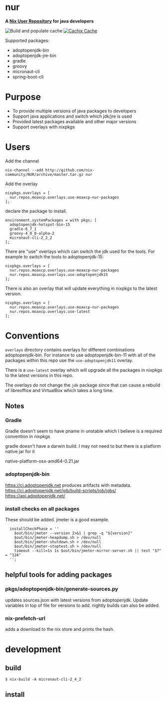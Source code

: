 # nur

**A [Nix User Repository](https://github.com/nix-community/NUR) for java developers**

![Build and populate cache](https://github.com/moaxcp/nur/workflows/Build%20and%20populate%20cache/badge.svg)
[![Cachix Cache](https://img.shields.io/badge/cachix-moaxcp-blue.svg)](https://moaxcp.cachix.org)

Supported packages:

* adoptopenjdk-bin
* adoptopenjdk-jre-bin
* gradle
* groovy
* micronaut-cli
* spring-boot-cli

# Purpose

* To provide multiple versions of java packages to developers
* Support java applications and switch which jdk/jre is used
* Provided latest packages available and other major versions
* Support overlays with nixpkgs

# Users

Add the channel

```
nix-channel --add http://github.com/nix-community/NUR/archive/master.tar.gz nur
```

Add the overlay

```
nixpkgs.overlays = [                                                        
  nur.repos.moaxcp.overlays.use-moaxcp-nur-packages
];
```

declare the package to install.

```
environment.systemPackages = with pkgs; [
  adoptopenjdk-hotspot-bin-15
  gradle-6_7_1
  groovy-4_0_0-alpha-2
  micronaut-cli-2_2_2
];
```

There are "use" overlays which can switch the jdk used for the tools. For 
example to switch the tools to adoptopenjdk-15:

```
nixpkgs.overlays = [                                                        
  nur.repos.moaxcp.overlays.use-moaxcp-nur-packages
  nur.repos.moaxcp.overlays.use-adoptopenjdk15
];
```

There is also an overlay that will update everything in nixpkgs to the latest
version.

```
nixpkgs.overlays = [                                                        
  nur.repos.moaxcp.overlays.use-moaxcp-nur-packages
  nur.repos.moaxcp.overlays.use-latest
];
```

# Conventions

`overlays` directory contains overlays for different combinations 
adoptopenjdk-bin. For instance to use adoptopenjdk-bin-11 with all of the
packages within this repo use the `use-adoptopenjdk11` overlay.

There is a `use-latest` overlay which will upgrade all the packages in
 nixpkgs to the latest versions in this repo.
 
The overlays do not change the `jdk` package since that can cause a rebuild of 
libreoffice and VirtualBox which takes a long time.

## Notes

### Gradle

Gradle doesn't seem to have pname in unstable which I believe is a required 
convention in nixpkgs

gradle doesn't have a darwin build. I may not need to but there is a platform 
native jar for it

native-platform-osx-amd64-0.21.jar

### adoptopenjdk-bin

https://ci.adoptopenjdk.net produces artifacts with metadata.
https://ci.adoptopenjdk.net/job/build-scripts/job/jobs/
https://api.adoptopenjdk.net/

### install checks on all packages

These should be added. jmeter is a good example.

```
  installCheckPhase = ''
    $out/bin/jmeter --version 2>&1 | grep -q "${version}"
    $out/bin/jmeter-heapdump.sh > /dev/null
    $out/bin/jmeter-shutdown.sh > /dev/null
    $out/bin/jmeter-stoptest.sh > /dev/null
    timeout --kill=1s 1s $out/bin/jmeter-mirror-server.sh || test "$?" = "124"
  '';
```

## helpful tools for adding packages

### pkgs/adoptopenjdk-bin/generate-sources.py

updates sources.json with latest versions from adoptopenjdk. Update variables 
in top of file for versions to add. nightly builds can also be added.

### nix-prefetch-url

adds a download to the nix store and prints the hash.


# development

## build

```
$ nix-build -A micronaut-cli-2_4_2
```

## install

```

```